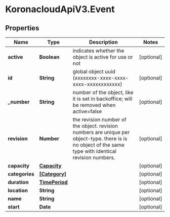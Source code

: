 # KoronacloudApiV3.Event

## Properties
Name | Type | Description | Notes
------------ | ------------- | ------------- | -------------
**active** | **Boolean** | indicates whether the object is active for use or not | [optional] 
**id** | **String** | global object uuid (xxxxxxxx-xxxx-xxxx-xxxx-xxxxxxxxxxxx) | [optional] 
**_number** | **String** | number of the object, like it is set in backoffice; will be removed when active&#x3D;false | [optional] 
**revision** | **Number** | the revision number of the object. revision numbers are unique per object-type. there is is no object of the same type with identical revision numbers. | [optional] 
**capacity** | [**Capacity**](Capacity.md) |  | [optional] 
**categories** | [**[Category]**](Category.md) |  | [optional] 
**duration** | [**TimePeriod**](TimePeriod.md) |  | [optional] 
**location** | **String** |  | [optional] 
**name** | **String** |  | [optional] 
**start** | **Date** |  | [optional] 


